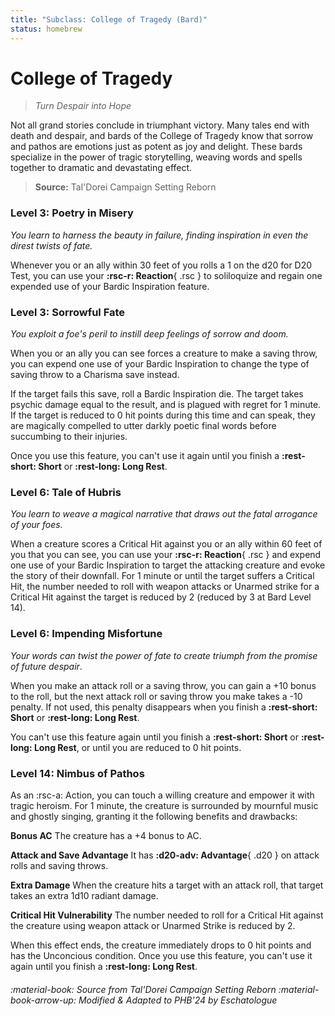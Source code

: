 ```yaml
---
title: "Subclass: College of Tragedy (Bard)"
status: homebrew
---
```


<p style="display:none">
Turn Despair into Hope
</p>

# College of Tragedy

> *Turn Despair into Hope*

Not all grand stories conclude in triumphant victory. Many tales end with death and despair, and bards of the College of Tragedy know that sorrow and pathos are emotions just as potent as joy and delight. These bards specialize in the power of tragic storytelling, weaving words and spells together to dramatic and devastating effect.

> **Source:** Tal'Dorei Campaign Setting Reborn

### Level 3: Poetry in Misery

*You learn to harness the beauty in failure, finding inspiration in even the direst twists of fate.* 

Whenever you or an ally within 30 feet of you rolls a 1 on the d20 for D20 Test, you can use your **:rsc-r: Reaction**{ .rsc } to soliloquize and regain one expended use of your Bardic Inspiration feature.

### Level 3: Sorrowful Fate

*You exploit a foe's peril to instill deep feelings of sorrow and doom.*

When you or an ally you can see forces a creature to make a saving throw, you can expend one use of your Bardic Inspiration to change the type of saving throw to a Charisma save instead.

If the target fails this save, roll a Bardic Inspiration die. The target takes psychic damage equal to the result, and is plagued with regret for 1 minute. If the target is reduced to 0 hit points during this time and can speak, they are magically compelled to utter darkly poetic final words before succumbing to their injuries.

Once you use this feature, you can't use it again until you finish a **:rest-short: Short** or **:rest-long: Long Rest**.

### Level 6: Tale of Hubris

*You learn to weave a magical narrative that draws out the fatal arrogance of your foes.*

When a creature scores a Critical Hit against you or an ally within 60 feet of you that you can see, you can use your **:rsc-r: Reaction**{ .rsc } and expend one use of your Bardic Inspiration to target the attacking creature and evoke the story of their downfall. For 1 minute or until the target suffers a Critical Hit, the number needed to roll with weapon attacks or Unarmed strike for a Critical Hit against the target is reduced by 2 (reduced by 3 at Bard Level 14).

### Level 6: Impending Misfortune

*Your words can twist the power of fate to create triumph from the promise of future despair*. 

When you make an attack roll or a saving throw, you can gain a +10 bonus to the roll, but the next attack roll or saving throw you make takes a -10 penalty. If not used, this penalty disappears when you finish a **:rest-short: Short** or **:rest-long: Long Rest**.

You can't use this feature again until you finish a **:rest-short: Short** or **:rest-long: Long Rest**, or until you are reduced to 0 hit points.

### Level 14: Nimbus of Pathos

As an :rsc-a: Action, you can touch a willing creature and empower it with tragic heroism. For 1 minute, the creature is surrounded by mournful music and ghostly singing, granting it the following benefits and drawbacks:

**Bonus AC**  The creature has a +4 bonus to AC.

**Attack and Save Advantage**  It has **:d20-adv: Advantage**{ .d20 } on attack rolls and saving throws.

**Extra Damage**  When the creature hits a target with an attack roll, that target takes an extra 1d10 radiant damage.

**Critical Hit Vulnerability**  The number needed to roll for a Critical Hit against the creature using weapon attack or Unarmed Strike is reduced by 2.

When this effect ends, the creature immediately drops to 0 hit points and has the Unconcious condition. Once you use this feature, you can't use it again until you finish a **:rest-long: Long Rest**.

###### :material-book: Source from *Tal'Dorei Campaign Setting Reborn* :material-book-arrow-up: Modified & Adapted to PHB'24 by *Eschatologue*